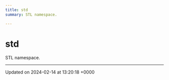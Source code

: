 ```yaml
---
title: std
summary: STL namespace. 

---
```


# std

STL namespace. 






-------------------------------

Updated on 2024-02-14 at 13:20:18 +0000